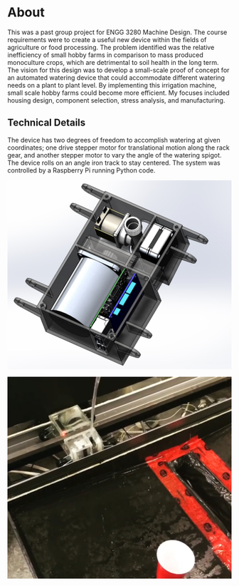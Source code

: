 # About
This was a past group project for ENGG 3280 Machine Design. The course requirements were to create a useful new device within the fields of agriculture or food processing. The problem identified was the relative inefficiency of small hobby farms in comparison to mass produced monoculture crops, which are detrimental to soil health in the long term. The vision for this design was to develop a small-scale proof of concept for an automated watering device that could accommodate different watering needs on a plant to plant level. By implementing this irrigation machine, small scale hobby farms could become more efficient. My focuses included housing design, component selection, stress analysis, and manufacturing.

## Technical Details
The device has two degrees of freedom to accomplish watering at given coordinates; one drive stepper motor for translational motion along the rack gear, and another stepper motor to vary the angle of the watering spigot. The device rolls on an angle iron track to stay centered. The system was controlled by a Raspberry Pi running Python code.

![Test](Images%20%26%20Videos/Solidworks%20Screenshots/Bottom.jpg)

![Test](Images%20%26%20Videos/Capture.png)



